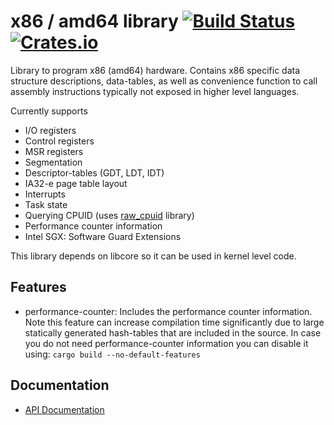 # x86 / amd64 library [![Build Status](https://travis-ci.org/gz/rust-x86.svg)](https://travis-ci.org/gz/rust-x86) [![Crates.io](https://img.shields.io/crates/v/x86.svg)](https://crates.io/crates/x86)

Library to program x86 (amd64) hardware. Contains x86 specific data structure descriptions, data-tables, as well as convenience function to call assembly instructions typically not exposed in higher level languages.

Currently supports
  * I/O registers
  * Control registers
  * MSR registers
  * Segmentation
  * Descriptor-tables (GDT, LDT, IDT)
  * IA32-e page table layout
  * Interrupts
  * Task state
  * Querying CPUID (uses [raw_cpuid](https://github.com/gz/rust-cpuid) library)
  * Performance counter information
  * Intel SGX: Software Guard Extensions

This library depends on libcore so it can be used in kernel level code.

## Features

  * performance-counter: Includes the performance counter information. Note this feature
    can increase compilation time significantly due to large statically generated hash-tables
    that are included in the source. In case you do not need performance-counter information
    you can disable it using: `cargo build --no-default-features`

## Documentation
 * [API Documentation](http://gz.github.io/rust-x86/x86/)
